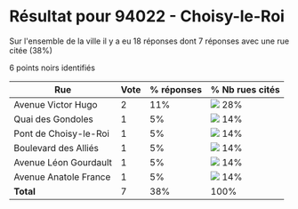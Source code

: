 # Résultat pour 94022 - Choisy-le-Roi

Sur l'ensemble de la ville il y a eu 18 réponses dont 7 réponses avec une rue citée (38%)

6 points noirs identifiés

| Rue | Vote | % réponses | % Nb rues cités|
|-----|------|------------|----------------|
| Avenue Victor Hugo | 2 | 11% | <img src="../../img/bar_28.gif" />&nbsp;28%|
| Quai des Gondoles | 1 | 5% | <img src="../../img/bar_14.gif" />&nbsp;14%|
| Pont de Choisy-le-Roi | 1 | 5% | <img src="../../img/bar_14.gif" />&nbsp;14%|
| Boulevard des Alliés | 1 | 5% | <img src="../../img/bar_14.gif" />&nbsp;14%|
| Avenue Léon Gourdault | 1 | 5% | <img src="../../img/bar_14.gif" />&nbsp;14%|
| Avenue Anatole France | 1 | 5% | <img src="../../img/bar_14.gif" />&nbsp;14%|
| **Total** | 7 | 38% | 100%|
